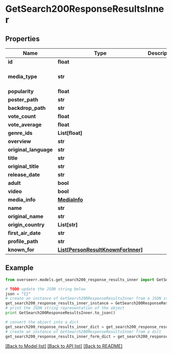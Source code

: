 # GetSearch200ResponseResultsInner


## Properties
Name | Type | Description | Notes
------------ | ------------- | ------------- | -------------
**id** | **float** |  | 
**media_type** | **str** |  | [default to 'person']
**popularity** | **float** |  | [optional] 
**poster_path** | **str** |  | [optional] 
**backdrop_path** | **str** |  | [optional] 
**vote_count** | **float** |  | [optional] 
**vote_average** | **float** |  | [optional] 
**genre_ids** | **List[float]** |  | [optional] 
**overview** | **str** |  | [optional] 
**original_language** | **str** |  | [optional] 
**title** | **str** |  | 
**original_title** | **str** |  | [optional] 
**release_date** | **str** |  | [optional] 
**adult** | **bool** |  | [optional] 
**video** | **bool** |  | [optional] 
**media_info** | [**MediaInfo**](MediaInfo.md) |  | [optional] 
**name** | **str** |  | [optional] 
**original_name** | **str** |  | [optional] 
**origin_country** | **List[str]** |  | [optional] 
**first_air_date** | **str** |  | [optional] 
**profile_path** | **str** |  | [optional] 
**known_for** | [**List[PersonResultKnownForInner]**](PersonResultKnownForInner.md) |  | [optional] 

## Example

```python
from overseerr.models.get_search200_response_results_inner import GetSearch200ResponseResultsInner

# TODO update the JSON string below
json = "{}"
# create an instance of GetSearch200ResponseResultsInner from a JSON string
get_search200_response_results_inner_instance = GetSearch200ResponseResultsInner.from_json(json)
# print the JSON string representation of the object
print GetSearch200ResponseResultsInner.to_json()

# convert the object into a dict
get_search200_response_results_inner_dict = get_search200_response_results_inner_instance.to_dict()
# create an instance of GetSearch200ResponseResultsInner from a dict
get_search200_response_results_inner_form_dict = get_search200_response_results_inner.from_dict(get_search200_response_results_inner_dict)
```
[[Back to Model list]](../README.md#documentation-for-models) [[Back to API list]](../README.md#documentation-for-api-endpoints) [[Back to README]](../README.md)


